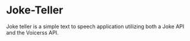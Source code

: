 # Joke-Teller

Joke teller is a simple text to speech application utilizing both a Joke API and the Voicerss API.
